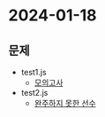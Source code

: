# 2024-01-18
## 문제
* test1.js 
    * [모의고사](https://school.programmers.co.kr/learn/courses/30/lessons/42840)
* test2.js
    * [완주하지 못한 선수](https://school.programmers.co.kr/learn/courses/30/lessons/42576) 

